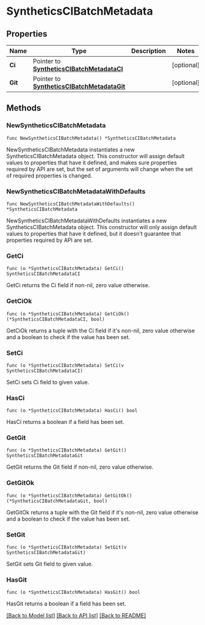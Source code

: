 # SyntheticsCIBatchMetadata

## Properties

Name | Type | Description | Notes
---- | ---- | ----------- | ------
**Ci** | Pointer to [**SyntheticsCIBatchMetadataCI**](SyntheticsCIBatchMetadataCI.md) |  | [optional] 
**Git** | Pointer to [**SyntheticsCIBatchMetadataGit**](SyntheticsCIBatchMetadataGit.md) |  | [optional] 

## Methods

### NewSyntheticsCIBatchMetadata

`func NewSyntheticsCIBatchMetadata() *SyntheticsCIBatchMetadata`

NewSyntheticsCIBatchMetadata instantiates a new SyntheticsCIBatchMetadata object.
This constructor will assign default values to properties that have it defined,
and makes sure properties required by API are set, but the set of arguments
will change when the set of required properties is changed.

### NewSyntheticsCIBatchMetadataWithDefaults

`func NewSyntheticsCIBatchMetadataWithDefaults() *SyntheticsCIBatchMetadata`

NewSyntheticsCIBatchMetadataWithDefaults instantiates a new SyntheticsCIBatchMetadata object.
This constructor will only assign default values to properties that have it defined,
but it doesn't guarantee that properties required by API are set.

### GetCi

`func (o *SyntheticsCIBatchMetadata) GetCi() SyntheticsCIBatchMetadataCI`

GetCi returns the Ci field if non-nil, zero value otherwise.

### GetCiOk

`func (o *SyntheticsCIBatchMetadata) GetCiOk() (*SyntheticsCIBatchMetadataCI, bool)`

GetCiOk returns a tuple with the Ci field if it's non-nil, zero value otherwise
and a boolean to check if the value has been set.

### SetCi

`func (o *SyntheticsCIBatchMetadata) SetCi(v SyntheticsCIBatchMetadataCI)`

SetCi sets Ci field to given value.

### HasCi

`func (o *SyntheticsCIBatchMetadata) HasCi() bool`

HasCi returns a boolean if a field has been set.

### GetGit

`func (o *SyntheticsCIBatchMetadata) GetGit() SyntheticsCIBatchMetadataGit`

GetGit returns the Git field if non-nil, zero value otherwise.

### GetGitOk

`func (o *SyntheticsCIBatchMetadata) GetGitOk() (*SyntheticsCIBatchMetadataGit, bool)`

GetGitOk returns a tuple with the Git field if it's non-nil, zero value otherwise
and a boolean to check if the value has been set.

### SetGit

`func (o *SyntheticsCIBatchMetadata) SetGit(v SyntheticsCIBatchMetadataGit)`

SetGit sets Git field to given value.

### HasGit

`func (o *SyntheticsCIBatchMetadata) HasGit() bool`

HasGit returns a boolean if a field has been set.


[[Back to Model list]](../README.md#documentation-for-models) [[Back to API list]](../README.md#documentation-for-api-endpoints) [[Back to README]](../README.md)


